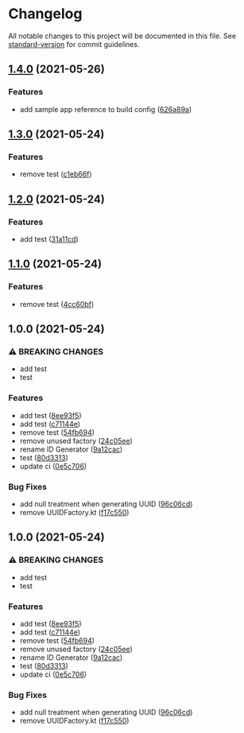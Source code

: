 # Changelog

All notable changes to this project will be documented in this file. See [standard-version](https://github.com/conventional-changelog/standard-version) for commit guidelines.

## [1.4.0](https://github.com/akmere-almeida/sample-library/compare/v1.3.0...v1.4.0) (2021-05-26)


### Features

* add sample app reference to build config ([626a89a](https://github.com/akmere-almeida/sample-library/commit/626a89a6e10869d438b35a23cb77ca624a6e74ba))

## [1.3.0](https://github.com/akmere-almeida/sample-library/compare/v1.2.0...v1.3.0) (2021-05-24)


### Features

* remove test ([c1eb66f](https://github.com/akmere-almeida/sample-library/commit/c1eb66f63d165b178ab2c2d43f6a758d1fd3b385))

## [1.2.0](https://github.com/akmere-almeida/sample-library/compare/v1.1.0...v1.2.0) (2021-05-24)


### Features

* add test ([31a11cd](https://github.com/akmere-almeida/sample-library/commit/31a11cdc80e8a4b354849dbc5bdd188c5ed1c0bc))

## [1.1.0](https://github.com/akmere-almeida/sample-library/compare/v1.0.0...v1.1.0) (2021-05-24)


### Features

* remove test ([4cc60bf](https://github.com/akmere-almeida/sample-library/commit/4cc60bf0d5cf984e466136246da950e7e33c7490))

## 1.0.0 (2021-05-24)


### ⚠ BREAKING CHANGES

* add test
* test

### Features

* add test ([8ee93f5](https://github.com/akmere-almeida/sample-library/commit/8ee93f529f1a31b47f1f1a8a12efc145744d5689))
* add test ([c71144e](https://github.com/akmere-almeida/sample-library/commit/c71144eeeeedfc441fc4ac1dcd87233e3df3b5a9))
* remove test ([54fb694](https://github.com/akmere-almeida/sample-library/commit/54fb6945906b5d20059440245a9eea1eb496afe5))
* remove unused factory ([24c05ee](https://github.com/akmere-almeida/sample-library/commit/24c05ee6e4047a373786ed2d237ef53c6318c47f))
* rename ID Generator ([9a12cac](https://github.com/akmere-almeida/sample-library/commit/9a12cac3ca98b41435aeb36c58f4e6f5c438577f))
* test ([80d3313](https://github.com/akmere-almeida/sample-library/commit/80d33137f90f49c08ba41527c3f7ba34e6866322))
* update ci ([0e5c706](https://github.com/akmere-almeida/sample-library/commit/0e5c706168c7dd00bf6eb381f9f77f875ebbf524))


### Bug Fixes

* add null treatment when generating UUID ([96c06cd](https://github.com/akmere-almeida/sample-library/commit/96c06cdbe693cf732fc91d14cc98308fadb09158))
* remove UUIDFactory.kt ([f17c550](https://github.com/akmere-almeida/sample-library/commit/f17c550202dfd9316eec9cef4be456c24c711299))

## 1.0.0 (2021-05-24)


### ⚠ BREAKING CHANGES

* add test
* test

### Features

* add test ([8ee93f5](https://github.com/akmere-almeida/sample-library/commit/8ee93f529f1a31b47f1f1a8a12efc145744d5689))
* add test ([c71144e](https://github.com/akmere-almeida/sample-library/commit/c71144eeeeedfc441fc4ac1dcd87233e3df3b5a9))
* remove test ([54fb694](https://github.com/akmere-almeida/sample-library/commit/54fb6945906b5d20059440245a9eea1eb496afe5))
* remove unused factory ([24c05ee](https://github.com/akmere-almeida/sample-library/commit/24c05ee6e4047a373786ed2d237ef53c6318c47f))
* rename ID Generator ([9a12cac](https://github.com/akmere-almeida/sample-library/commit/9a12cac3ca98b41435aeb36c58f4e6f5c438577f))
* test ([80d3313](https://github.com/akmere-almeida/sample-library/commit/80d33137f90f49c08ba41527c3f7ba34e6866322))
* update ci ([0e5c706](https://github.com/akmere-almeida/sample-library/commit/0e5c706168c7dd00bf6eb381f9f77f875ebbf524))


### Bug Fixes

* add null treatment when generating UUID ([96c06cd](https://github.com/akmere-almeida/sample-library/commit/96c06cdbe693cf732fc91d14cc98308fadb09158))
* remove UUIDFactory.kt ([f17c550](https://github.com/akmere-almeida/sample-library/commit/f17c550202dfd9316eec9cef4be456c24c711299))
